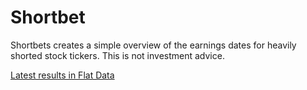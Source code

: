 # Shortbet
Shortbets creates a simple overview of the earnings dates for heavily shorted stock tickers. This is not investment advice.

[Latest results in Flat Data](https://flatgithub.com/lassebenni/shortbet/blob/master/data/results.json?filename=data%2Flatest.json)

